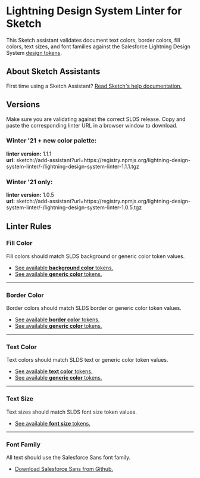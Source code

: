 # Lightning Design System Linter for Sketch

This Sketch assistant validates document text colors, border colors, fill colors, text sizes, and font families against the Salesforce Lightning Design System [design tokens](https://www.lightningdesignsystem.com/design-tokens/).

## About Sketch Assistants

First time using a Sketch Assistant?
[Read Sketch's help documentation.](https://www.sketch.com/docs/assistants/)

## Versions

Make sure you are validating against the correct SLDS release. Copy and paste the corresponding linter URL in a browser window to download.

### Winter '21 + new color palette:
**linter version:** 1.1.1<br/>
**url:** sketch://add-assistant?url=h<span>tt</span>ps://registry.npmjs.org/lightning-design-system-linter/-/lightning-design-system-linter-1.1.1.tgz
### Winter '21 only:
**linter version:** 1.0.5<br/>
**url:** sketch://add-assistant?url=h<span>tt</span>ps://registry.npmjs.org/lightning-design-system-linter/-/lightning-design-system-linter-1.0.5.tgz

## Linter Rules

<h3 id='lightning-design-system-linter/fill-color'>Fill Color</h3>

Fill colors should match SLDS background or generic color token values.

- [See available **background color** tokens.](https://www.lightningdesignsystem.com/design-tokens/#category-background-color)
- [See available **generic color** tokens.](https://www.lightningdesignsystem.com/design-tokens/#category-color)

---

<h3 id='lightning-design-system-linter/border-color'>Border Color</h3>

Border colors should match SLDS border or generic color token values.

- [See available **border color** tokens.](https://www.lightningdesignsystem.com/design-tokens/#category-border-color)
- [See available **generic color** tokens.](https://www.lightningdesignsystem.com/design-tokens/#category-color)

---

<h3 id='lightning-design-system-linter/text-color'>Text Color</h3>

Text colors should match SLDS text or generic color token values.

- [See available **text color** tokens.](https://www.lightningdesignsystem.com/design-tokens/#category-text-color)
- [See available **generic color** tokens.](https://www.lightningdesignsystem.com/design-tokens/#category-color)

---

<h3 id='lightning-design-system-linter/text-size'>Text Size</h3>

Text sizes should match SLDS font size token values.

- [See available **font size** tokens.](https://www.lightningdesignsystem.com/design-tokens/#category-font-size)

---

<h3 id='lightning-design-system-linter/font'>Font Family</h3>

All text should use the Salesforce Sans font family.

- [Download Salesforce Sans from Github.](https://github.com/salesforce-ux/design-system/tree/master/assets/fonts)
